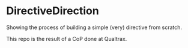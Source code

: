DirectiveDirection
==================

Showing the process of building a simple (very) directive from scratch.

This repo is the result of a CoP done at Qualtrax.
